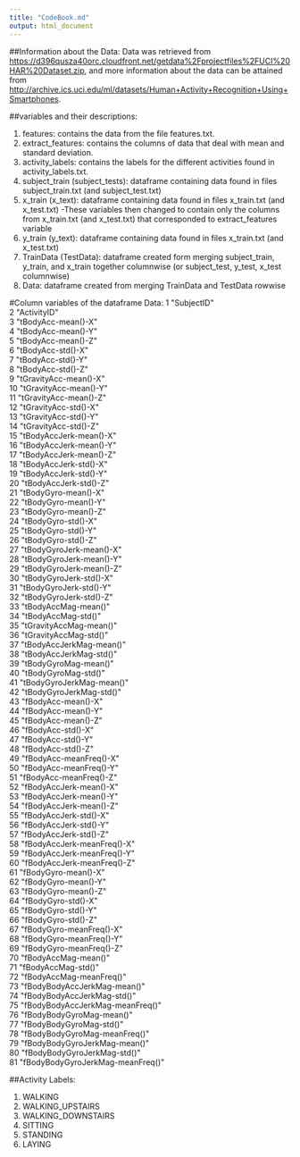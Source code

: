 ```yaml
---
title: "CodeBook.md"
output: html_document
---
```


##Information about the Data:
Data was retrieved from https://d396qusza40orc.cloudfront.net/getdata%2Fprojectfiles%2FUCI%20HAR%20Dataset.zip, and more information about the data can be attained from http://archive.ics.uci.edu/ml/datasets/Human+Activity+Recognition+Using+Smartphones.  

##variables and their descriptions:
1. features: contains the data from the file features.txt.
2. extract_features: contains the columns of data that deal with mean and standard deviation.
3. activity_labels: contains the labels for the different activities found in activity_labels.txt.
4. subject_train (subject_tests): dataframe containing data found in files subject_train.txt (and subject_test.txt)
5. x_train (x_text): dataframe containing data found in files x_train.txt (and x_test.txt)
    -These variables then changed to contain only the columns from x_train.txt (and x_test.txt) that corresponded to extract_features variable
6. y_train (y_text): dataframe containing data found in files x_train.txt (and x_test.txt)
7. TrainData (TestData): dataframe created form merging subject_train, y_train, and x_train together columnwise (or subject_test, y_test, x_test columnwise)
8. Data: dataframe created from merging TrainData and TestData rowwise


#Column variables of the dataframe Data:
1 "SubjectID"                       
2 "ActivityID"                     
3 "tBodyAcc-mean()-X"               
4 "tBodyAcc-mean()-Y"              
5 "tBodyAcc-mean()-Z"               
6 "tBodyAcc-std()-X"               
7 "tBodyAcc-std()-Y"                
8 "tBodyAcc-std()-Z"               
9 "tGravityAcc-mean()-X"            
10 "tGravityAcc-mean()-Y"           
11 "tGravityAcc-mean()-Z"            
12 "tGravityAcc-std()-X"            
13 "tGravityAcc-std()-Y"             
14 "tGravityAcc-std()-Z"            
15 "tBodyAccJerk-mean()-X"           
16 "tBodyAccJerk-mean()-Y"          
17 "tBodyAccJerk-mean()-Z"           
18 "tBodyAccJerk-std()-X"           
19 "tBodyAccJerk-std()-Y"            
20 "tBodyAccJerk-std()-Z"           
21 "tBodyGyro-mean()-X"              
22 "tBodyGyro-mean()-Y"             
23 "tBodyGyro-mean()-Z"              
24 "tBodyGyro-std()-X"              
25 "tBodyGyro-std()-Y"               
26 "tBodyGyro-std()-Z"              
27 "tBodyGyroJerk-mean()-X"          
28 "tBodyGyroJerk-mean()-Y"         
29 "tBodyGyroJerk-mean()-Z"          
30 "tBodyGyroJerk-std()-X"          
31 "tBodyGyroJerk-std()-Y"           
32 "tBodyGyroJerk-std()-Z"          
33 "tBodyAccMag-mean()"              
34 "tBodyAccMag-std()"              
35 "tGravityAccMag-mean()"           
36 "tGravityAccMag-std()"           
37 "tBodyAccJerkMag-mean()"          
38 "tBodyAccJerkMag-std()"          
39 "tBodyGyroMag-mean()"             
40 "tBodyGyroMag-std()"             
41 "tBodyGyroJerkMag-mean()"         
42 "tBodyGyroJerkMag-std()"         
43 "fBodyAcc-mean()-X"               
44 "fBodyAcc-mean()-Y"              
45 "fBodyAcc-mean()-Z"               
46 "fBodyAcc-std()-X"               
47 "fBodyAcc-std()-Y"                
48 "fBodyAcc-std()-Z"               
49 "fBodyAcc-meanFreq()-X"           
50 "fBodyAcc-meanFreq()-Y"          
51 "fBodyAcc-meanFreq()-Z"           
52 "fBodyAccJerk-mean()-X"          
53 "fBodyAccJerk-mean()-Y"           
54 "fBodyAccJerk-mean()-Z"          
55 "fBodyAccJerk-std()-X"            
56 "fBodyAccJerk-std()-Y"           
57 "fBodyAccJerk-std()-Z"            
58 "fBodyAccJerk-meanFreq()-X"      
59 "fBodyAccJerk-meanFreq()-Y"      
60 "fBodyAccJerk-meanFreq()-Z"      
61 "fBodyGyro-mean()-X"              
62 "fBodyGyro-mean()-Y"             
63 "fBodyGyro-mean()-Z"              
64 "fBodyGyro-std()-X"              
65 "fBodyGyro-std()-Y"               
66 "fBodyGyro-std()-Z"              
67 "fBodyGyro-meanFreq()-X"          
68 "fBodyGyro-meanFreq()-Y"         
69 "fBodyGyro-meanFreq()-Z"          
70 "fBodyAccMag-mean()"             
71 "fBodyAccMag-std()"               
72 "fBodyAccMag-meanFreq()"         
73 "fBodyBodyAccJerkMag-mean()"      
74 "fBodyBodyAccJerkMag-std()"      
75 "fBodyBodyAccJerkMag-meanFreq()"  
76 "fBodyBodyGyroMag-mean()"        
77 "fBodyBodyGyroMag-std()"          
78 "fBodyBodyGyroMag-meanFreq()"    
79 "fBodyBodyGyroJerkMag-mean()"     
80 "fBodyBodyGyroJerkMag-std()"     
81 "fBodyBodyGyroJerkMag-meanFreq()"

##Activity Labels:
1. WALKING
2. WALKING_UPSTAIRS
3. WALKING_DOWNSTAIRS
4. SITTING
5. STANDING
6. LAYING

